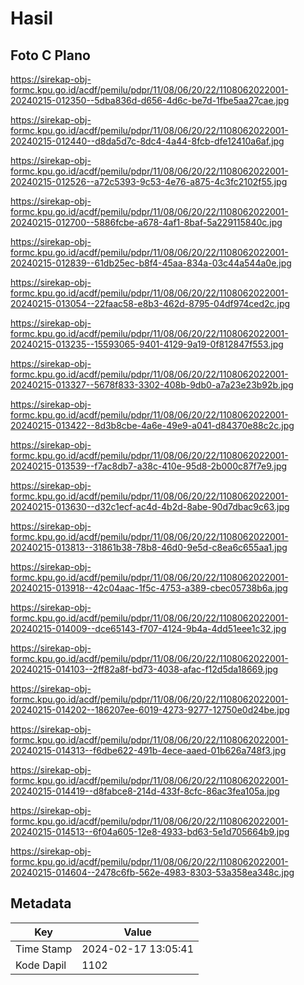 # Hasil

## Foto C Plano

https://sirekap-obj-formc.kpu.go.id/acdf/pemilu/pdpr/11/08/06/20/22/1108062022001-20240215-012350--5dba836d-d656-4d6c-be7d-1fbe5aa27cae.jpg

https://sirekap-obj-formc.kpu.go.id/acdf/pemilu/pdpr/11/08/06/20/22/1108062022001-20240215-012440--d8da5d7c-8dc4-4a44-8fcb-dfe12410a6af.jpg

https://sirekap-obj-formc.kpu.go.id/acdf/pemilu/pdpr/11/08/06/20/22/1108062022001-20240215-012526--a72c5393-9c53-4e76-a875-4c3fc2102f55.jpg

https://sirekap-obj-formc.kpu.go.id/acdf/pemilu/pdpr/11/08/06/20/22/1108062022001-20240215-012700--5886fcbe-a678-4af1-8baf-5a229115840c.jpg

https://sirekap-obj-formc.kpu.go.id/acdf/pemilu/pdpr/11/08/06/20/22/1108062022001-20240215-012839--61db25ec-b8f4-45aa-834a-03c44a544a0e.jpg

https://sirekap-obj-formc.kpu.go.id/acdf/pemilu/pdpr/11/08/06/20/22/1108062022001-20240215-013054--22faac58-e8b3-462d-8795-04df974ced2c.jpg

https://sirekap-obj-formc.kpu.go.id/acdf/pemilu/pdpr/11/08/06/20/22/1108062022001-20240215-013235--15593065-9401-4129-9a19-0f812847f553.jpg

https://sirekap-obj-formc.kpu.go.id/acdf/pemilu/pdpr/11/08/06/20/22/1108062022001-20240215-013327--5678f833-3302-408b-9db0-a7a23e23b92b.jpg

https://sirekap-obj-formc.kpu.go.id/acdf/pemilu/pdpr/11/08/06/20/22/1108062022001-20240215-013422--8d3b8cbe-4a6e-49e9-a041-d84370e88c2c.jpg

https://sirekap-obj-formc.kpu.go.id/acdf/pemilu/pdpr/11/08/06/20/22/1108062022001-20240215-013539--f7ac8db7-a38c-410e-95d8-2b000c87f7e9.jpg

https://sirekap-obj-formc.kpu.go.id/acdf/pemilu/pdpr/11/08/06/20/22/1108062022001-20240215-013630--d32c1ecf-ac4d-4b2d-8abe-90d7dbac9c63.jpg

https://sirekap-obj-formc.kpu.go.id/acdf/pemilu/pdpr/11/08/06/20/22/1108062022001-20240215-013813--31861b38-78b8-46d0-9e5d-c8ea6c655aa1.jpg

https://sirekap-obj-formc.kpu.go.id/acdf/pemilu/pdpr/11/08/06/20/22/1108062022001-20240215-013918--42c04aac-1f5c-4753-a389-cbec05738b6a.jpg

https://sirekap-obj-formc.kpu.go.id/acdf/pemilu/pdpr/11/08/06/20/22/1108062022001-20240215-014009--dce65143-f707-4124-9b4a-4dd51eee1c32.jpg

https://sirekap-obj-formc.kpu.go.id/acdf/pemilu/pdpr/11/08/06/20/22/1108062022001-20240215-014103--2ff82a8f-bd73-4038-afac-f12d5da18669.jpg

https://sirekap-obj-formc.kpu.go.id/acdf/pemilu/pdpr/11/08/06/20/22/1108062022001-20240215-014202--186207ee-6019-4273-9277-12750e0d24be.jpg

https://sirekap-obj-formc.kpu.go.id/acdf/pemilu/pdpr/11/08/06/20/22/1108062022001-20240215-014313--f6dbe622-491b-4ece-aaed-01b626a748f3.jpg

https://sirekap-obj-formc.kpu.go.id/acdf/pemilu/pdpr/11/08/06/20/22/1108062022001-20240215-014419--d8fabce8-214d-433f-8cfc-86ac3fea105a.jpg

https://sirekap-obj-formc.kpu.go.id/acdf/pemilu/pdpr/11/08/06/20/22/1108062022001-20240215-014513--6f04a605-12e8-4933-bd63-5e1d705664b9.jpg

https://sirekap-obj-formc.kpu.go.id/acdf/pemilu/pdpr/11/08/06/20/22/1108062022001-20240215-014604--2478c6fb-562e-4983-8303-53a358ea348c.jpg


## Metadata

| Key        | Value               |
| ---------- | ------------------- |
| Time Stamp | 2024-02-17 13:05:41 |
| Kode Dapil | 1102                |



